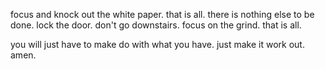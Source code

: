 focus and knock out the white paper. that is all. there is nothing else to be done. lock the door. don't go downstairs. focus on the grind. that is all.

you will just have to make do with what you have. just make it work out. amen.

